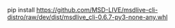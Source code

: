 pip install https://github.com/MSD-LIVE/msdlive-cli-distro/raw/dev/dist/msdlive_cli-0.6.7-py3-none-any.whl
